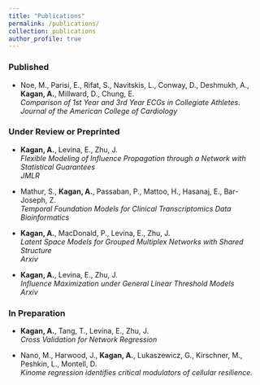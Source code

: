 ```yaml
---
title: "Publications"
permalink: /publications/
collection: publications
author_profile: true
---
```


### Published
- Noe, M., Parisi, E., Rifat, S., Navitskis, L., Conway, D., Deshmukh, A., **Kagan, A.**, Millward, D., Chung, E.  
  *Comparison of 1st Year and 3rd Year ECGs in Collegiate Athletes.*  
  *Journal of the American College of Cardiology*

### Under Review or Preprinted
- **Kagan, A.**, Levina, E., Zhu, J.  
  *Flexible Modeling of Influence Propagation through a Network with Statistical Guarantees*  
  *JMLR*

- Mathur, S., **Kagan, A.**, Passaban, P., Mattoo, H., Hasanaj, E., Bar-Joseph, Z.  
  *Temporal Foundation Models for Clinical Transcriptomics Data*  
  *Bioinformatics*

- **Kagan, A.**, MacDonald, P., Levina, E., Zhu, J.  
  *Latent Space Models for Grouped Multiplex Networks with Shared Structure*  
  *Arxiv*

- **Kagan, A.**, Levina, E., Zhu, J.  
  *Influence Maximization under General Linear Threshold Models*  
  *Arxiv*

### In Preparation
- **Kagan, A.**, Tang, T., Levina, E., Zhu, J.  
  *Cross Validation for Network Regression*

- Nano, M., Harwood, J., **Kagan, A.**, Lukaszewicz, G., Kirschner, M., Peshkin, L., Montell, D.  
  *Kinome regression identifies critical modulators of cellular resilience.*
